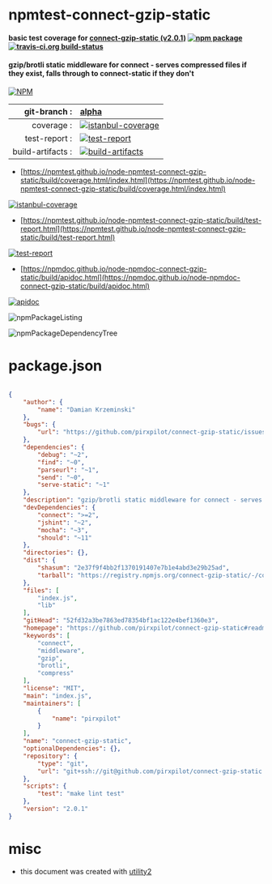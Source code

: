 # npmtest-connect-gzip-static

#### basic test coverage for  [connect-gzip-static (v2.0.1)](https://github.com/pirxpilot/connect-gzip-static#readme)  [![npm package](https://img.shields.io/npm/v/npmtest-connect-gzip-static.svg?style=flat-square)](https://www.npmjs.org/package/npmtest-connect-gzip-static) [![travis-ci.org build-status](https://api.travis-ci.org/npmtest/node-npmtest-connect-gzip-static.svg)](https://travis-ci.org/npmtest/node-npmtest-connect-gzip-static)

#### gzip/brotli static middleware for connect - serves compressed files if they exist, falls through to connect-static if they don't

[![NPM](https://nodei.co/npm/connect-gzip-static.png?downloads=true&downloadRank=true&stars=true)](https://www.npmjs.com/package/connect-gzip-static)

| git-branch : | [alpha](https://github.com/npmtest/node-npmtest-connect-gzip-static/tree/alpha)|
|--:|:--|
| coverage : | [![istanbul-coverage](https://npmtest.github.io/node-npmtest-connect-gzip-static/build/coverage.badge.svg)](https://npmtest.github.io/node-npmtest-connect-gzip-static/build/coverage.html/index.html)|
| test-report : | [![test-report](https://npmtest.github.io/node-npmtest-connect-gzip-static/build/test-report.badge.svg)](https://npmtest.github.io/node-npmtest-connect-gzip-static/build/test-report.html)|
| build-artifacts : | [![build-artifacts](https://npmtest.github.io/node-npmtest-connect-gzip-static/glyphicons_144_folder_open.png)](https://github.com/npmtest/node-npmtest-connect-gzip-static/tree/gh-pages/build)|

- [https://npmtest.github.io/node-npmtest-connect-gzip-static/build/coverage.html/index.html](https://npmtest.github.io/node-npmtest-connect-gzip-static/build/coverage.html/index.html)

[![istanbul-coverage](https://npmtest.github.io/node-npmtest-connect-gzip-static/build/screenCapture.buildCi.browser.%252Ftmp%252Fbuild%252Fcoverage.lib.html.png)](https://npmtest.github.io/node-npmtest-connect-gzip-static/build/coverage.html/index.html)

- [https://npmtest.github.io/node-npmtest-connect-gzip-static/build/test-report.html](https://npmtest.github.io/node-npmtest-connect-gzip-static/build/test-report.html)

[![test-report](https://npmtest.github.io/node-npmtest-connect-gzip-static/build/screenCapture.buildCi.browser.%252Ftmp%252Fbuild%252Ftest-report.html.png)](https://npmtest.github.io/node-npmtest-connect-gzip-static/build/test-report.html)

- [https://npmdoc.github.io/node-npmdoc-connect-gzip-static/build/apidoc.html](https://npmdoc.github.io/node-npmdoc-connect-gzip-static/build/apidoc.html)

[![apidoc](https://npmdoc.github.io/node-npmdoc-connect-gzip-static/build/screenCapture.buildCi.browser.%252Ftmp%252Fbuild%252Fapidoc.html.png)](https://npmdoc.github.io/node-npmdoc-connect-gzip-static/build/apidoc.html)

![npmPackageListing](https://npmtest.github.io/node-npmtest-connect-gzip-static/build/screenCapture.npmPackageListing.svg)

![npmPackageDependencyTree](https://npmtest.github.io/node-npmtest-connect-gzip-static/build/screenCapture.npmPackageDependencyTree.svg)



# package.json

```json

{
    "author": {
        "name": "Damian Krzeminski"
    },
    "bugs": {
        "url": "https://github.com/pirxpilot/connect-gzip-static/issues"
    },
    "dependencies": {
        "debug": "~2",
        "find": "~0",
        "parseurl": "~1",
        "send": "~0",
        "serve-static": "~1"
    },
    "description": "gzip/brotli static middleware for connect - serves compressed files if they exist, falls through to connect-static if they don't",
    "devDependencies": {
        "connect": ">=2",
        "jshint": "~2",
        "mocha": "~3",
        "should": "~11"
    },
    "directories": {},
    "dist": {
        "shasum": "2e37f9f4bb2f1370191407e7b1e4abd3e29b25ad",
        "tarball": "https://registry.npmjs.org/connect-gzip-static/-/connect-gzip-static-2.0.1.tgz"
    },
    "files": [
        "index.js",
        "lib"
    ],
    "gitHead": "52fd32a3be7863ed78354bf1ac122e4bef1360e3",
    "homepage": "https://github.com/pirxpilot/connect-gzip-static#readme",
    "keywords": [
        "connect",
        "middleware",
        "gzip",
        "brotli",
        "compress"
    ],
    "license": "MIT",
    "main": "index.js",
    "maintainers": [
        {
            "name": "pirxpilot"
        }
    ],
    "name": "connect-gzip-static",
    "optionalDependencies": {},
    "repository": {
        "type": "git",
        "url": "git+ssh://git@github.com/pirxpilot/connect-gzip-static.git"
    },
    "scripts": {
        "test": "make lint test"
    },
    "version": "2.0.1"
}
```



# misc
- this document was created with [utility2](https://github.com/kaizhu256/node-utility2)
